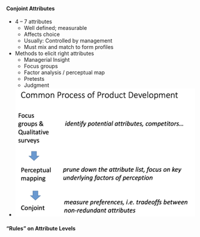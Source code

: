 #### Conjoint Attributes

- 4 – 7 attributes
  - Well defined; measurable
  - Affects choice
  - Usually: Controlled by management 
  - Must mix and match to form profiles
- Methods to elicit right attributes
  - Managerial Insight
  - Focus groups
  - Factor analysis / perceptual map
  - Pretests
  - Judgment
- <img src="MKT%20B%20Final%20Reviews.assets/image-20191208105203165.png" alt="image-20191208105203165" style="zoom:50%;" />

#### “Rules” on Attribute Levels

